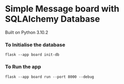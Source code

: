# Simple Message board with SQLAlchemy Database
Built on Python 3.10.2

### To Initialise the database
`flask --app board init-db`

### To Run the app
`flask --app board run --port 8000 --debug`